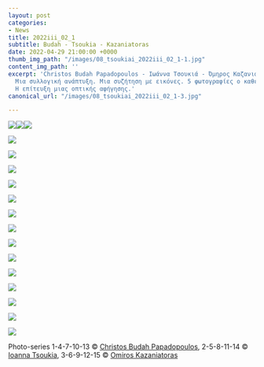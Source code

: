 ```yaml
---
layout: post
categories:
- News
title: 2022iii_02_1
subtitle: Budah - Tsoukia - Kazaniatoras
date: 2022-04-29 21:00:00 +0000
thumb_img_path: "/images/08_tsoukiai_2022iii_02_1-1.jpg"
content_img_path: ''
excerpt: 'Christos Budah Papadopoulos - Ιωάννα Τσουκιά - Όμηρος Καζανιάτορας. 3 παίκτες.
  Μια συλλογική ανάπτυξη. Μια συζήτηση με εικόνες. 5 φωτογραφίες ο καθένας. Το ζητούμενο:
  Η επίτευξη μιας οπτικής αφήγησης.'
canonical_url: "/images/08_tsoukiai_2022iii_02_1-3.jpg"

---
```

![](/images/08_tsoukiai_2022iii_02_1-2.jpg)![](/images/08_tsoukiai_2022iii_02_1-4.jpg)![](/images/01_budahch_2022iii_02_1.jpg)

![](/images/02_tsoukiai_2022iii_02_1.jpg)

![](/images/03_kazaniatoras_2022iii_02_01.jpg)

![](/images/04_budahch_2022iii_02_1.jpg)

![](/images/05_tsoukiai_2022iii_02_1.jpg)

![](/images/06_kazaniatoras_2022iii_02_01.jpg)

![](/images/07_budahch_2022iii_02_1.jpg)

![](/images/08_tsoukiai_2022iii_02_1.jpg)

![](/images/09_kazaniatoras_2022iii_02_01.jpg)

![](/images/10_budahch_2022iii_02_1.jpg)

![](/images/11_tsoukiai_2022iii_02_1.jpg)

![](/images/12_kazaniatoras_2022iii_02_01.jpg)

![](/images/13_budahch_2022iii_02_1.jpg)

![](/images/14_tsoukiai_2022iii_02_1.jpg)

![](/images/15_kazaniatoras_2022iii_02_01.jpg)

Photo-series  1-4-7-10-13 © <a href="https://www.facebook.com/profile.php?id=100000196118507" target="blank"> Christos Budah Papadopoulos</a>, 2-5-8-11-14 © <a href="https://www.facebook.com/itsoukia" target="blank"> Ioanna Tsoukia</a>, 3-6-9-12-15 © <a href="https://www.facebook.com/omiros.kazaniatoras.3" target="blank"> Omiros Kazaniatoras</a>